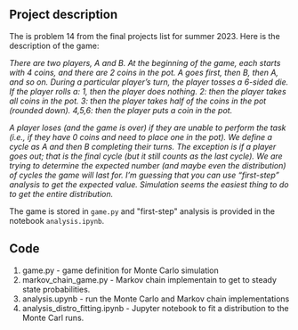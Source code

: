 ## Project description
The is problem 14 from the final projects list for summer 2023. Here is the description of the game:

*There are two players, A and B. At the beginning of the game, each starts with 4 coins, and there are 2 coins in the pot. A goes first, then B, then A, and so on. During a particular player’s turn, the player tosses a 6-sided die. If the player rolls a:
1, then the player does nothing.
2: then the player takes all coins in the pot.
3: then the player takes half of the coins in the pot (rounded down).
4,5,6: then the player puts a coin in the pot.*

*A player loses (and the game is over) if they are unable to perform the task (i.e., if they have 0 coins and need to place one in the pot). We define a cycle as A and then B completing their turns. The exception is if a player goes out; that is the final cycle (but it still counts as the last cycle). We are trying to determine the expected number (and maybe even the distribution) of cycles the game will last for. I’m guessing that you can use “first-step” analysis to get the expected value. Simulation seems the easiest thing to do to get the entire distribution.*


The game is stored in `game.py` and "first-step" analysis is provided in the notebook `analysis.ipynb`.

## Code 
1. game.py - game definition for Monte Carlo simulation
2. markov_chain_game.py - Markov chain implementain to get to steady state probabilities.
3. analysis.upynb - run the Monte Carlo and Markov chain implementations
4. analysis_distro_fitting.ipynb - Jupyter notebook to fit a distribution to the Monte Carl runs.